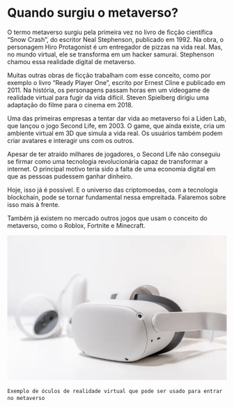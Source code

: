 # Quando surgiu o metaverso?
O termo metaverso surgiu pela primeira vez no livro de ficção científica “Snow Crash”, do escritor Neal Stephenson, publicado em 1992. Na obra, o personagem Hiro Protagonist é um entregador de pizzas na vida real. Mas, no mundo virtual, ele se transforma em um hacker samurai. Stephenson chamou essa realidade digital de metaverso.

Muitas outras obras de ficção trabalham com esse conceito, como por exemplo o livro “Ready Player One”, escrito por Ernest Cline e publicado em 2011. Na história, os personagens passam horas em um videogame de realidade virtual para fugir da vida difícil. Steven Spielberg dirigiu uma adaptação do filme para o cinema em 2018.

Uma das primeiras empresas a tentar dar vida ao metaverso foi a Liden Lab, que lançou o jogo Second Life, em 2003. O game, que ainda existe, cria um ambiente virtual em 3D que simula a vida real. Os usuários também podem criar avatares e interagir uns com os outros. 

Apesar de ter atraído milhares de jogadores, o Second Life não conseguiu se firmar como uma tecnologia revolucionária capaz de transformar a internet. O principal motivo teria sido a falta de uma economia digital em que as pessoas pudessem ganhar dinheiro. 

Hoje, isso já é possível. E o universo das criptomoedas, com a tecnologia blockchain, pode se tornar fundamental nessa empreitada. Falaremos sobre isso mais à frente. 

Também já existem no mercado outros jogos que usam o conceito do metaverso, como o Roblox, Fortnite e Minecraft.


![Imagem](imagem/oculos.png)

```
Exemplo de óculos de realidade virtual que pode ser usado para entrar no metaverso
```


